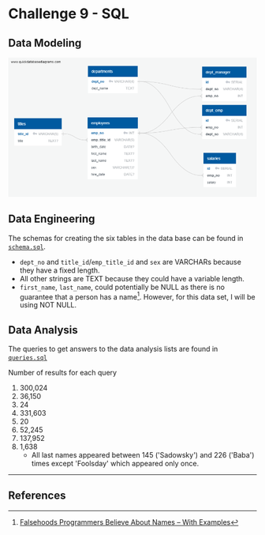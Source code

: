 # Challenge 9 - SQL

## Data Modeling
![Entity Relationship Diagram](EmployeeSQL/schema.png)

## Data Engineering
The schemas for creating the six tables in the data base can be found in [`schema.sql`](EmployeeSQL/schema.sql).

- `dept_no` and `title_id`/`emp_title_id` and `sex` are VARCHARs because they have a fixed length.
- All other strings are TEXT because they could have a variable length.
- `first_name`, `last_name`, could potentially be NULL as there is no guarantee that a person has a name[^1]. However, for this data set, I will be using NOT NULL.

## Data Analysis
The queries to get answers to the data analysis lists are found in [`queries.sql`](EmployeeSQL/queries.sql)

Number of results for each query

1. 300,024
2. 36,150
3. 24
4. 331,603
5. 20
6. 52,245
7. 137,952
8. 1,638
    - All last names appeared between 145 ('Sadowsky') and 226 ('Baba') times except 'Foolsday' which appeared only once.

---

## References
[^1]: [Falsehoods Programmers Believe About Names – With Examples](https://shinesolutions.com/2018/01/08/falsehoods-programmers-believe-about-names-with-examples/)
